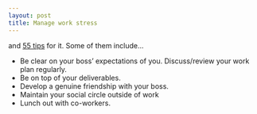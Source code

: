 ```yaml
---
layout: post
title: Manage work stress
---
```


and [55 tips](http://embraceliving.net/blog/2009/01/55-tips-to-manage-work-stress/) for it. Some of them include...

- Be clear on your boss’ expectations of you. Discuss/review your work plan regularly.
- Be on top of your deliverables.
- Develop a genuine friendship with your boss.
- Maintain your social circle outside of work
- Lunch out with co-workers. 
